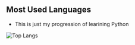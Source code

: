## Most Used Languages 
- This is just my progression of learining Python

![Top Langs](https://github-readme-stats.vercel.app/api/top-langs/?username=Oosecurity&langs_count=8)
